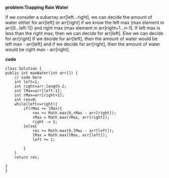 **problem:Trapping Rain Water**

If we consider a subarray arr[left...right], we can decide the amount of water either for arr[left] or arr[right] if we know the left max (max element in arr[0...left-1]) and right max (max element in arr[right+1...n-1].
If left max is less than the right max, then we can decide for arr[left]. Else we can decide for arr[right]
If we decide for arr[left], then the amount of water would be left max - arr[left] and if we decide for arr[right], then the amount of water would be right max - arr[right].



**code**

    class Solution {
    public int maxWater(int arr[]) {
        // code here
        int left=1;
        int right=arr.length-2;
        int lMax=arr[left-1];
        int rMax=arr[right+1];
        int res=0;
        while(left<=right){
            if(rMax <= lMax){
                res += Math.max(0,rMax - arr[right]);
                rMax = Math.max(rMax, arr[right]);
                right -= 1;
            }else{
                res += Math.max(0,lMax - arr[left]);
                lMax = Math.max(lMax, arr[left]);
                left += 1;
                
            }
        }
        return res;
        
    }
    }

